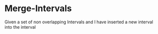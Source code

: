 # Merge-Intervals
Given a set of non overlapping Intervals and I have inserted a new interval into the interval
